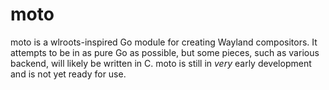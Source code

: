 moto
====

moto is a wlroots-inspired Go module for creating Wayland compositors. It attempts to be in as pure Go as possible, but some pieces, such as various backend, will likely be written in C. moto is still in _very_ early development and is not yet ready for use.
